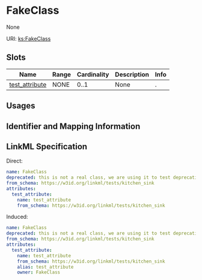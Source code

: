 # FakeClass

None

URI: [ks:FakeClass](https://w3id.org/linkml/tests/kitchen_sink/FakeClass)



<!-- no inheritance hierarchy -->



## Slots

| Name | Range | Cardinality | Description  | Info |
| ---  | --- | --- | --- | --- |
| [test_attribute](test_attribute.md) | NONE | 0..1 | None  | . |


## Usages



## Identifier and Mapping Information






## LinkML Specification

<!-- TODO: investigate https://stackoverflow.com/questions/37606292/how-to-create-tabbed-code-blocks-in-mkdocs-or-sphinx -->

Direct:

```yaml
name: FakeClass
deprecated: this is not a real class, we are using it to test deprecation
from_schema: https://w3id.org/linkml/tests/kitchen_sink
attributes:
  test_attribute:
    name: test_attribute
    from_schema: https://w3id.org/linkml/tests/kitchen_sink

```

Induced:

```yaml
name: FakeClass
deprecated: this is not a real class, we are using it to test deprecation
from_schema: https://w3id.org/linkml/tests/kitchen_sink
attributes:
  test_attribute:
    name: test_attribute
    from_schema: https://w3id.org/linkml/tests/kitchen_sink
    alias: test_attribute
    owner: FakeClass

```